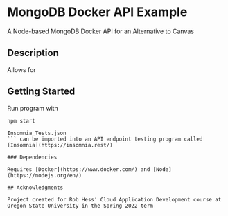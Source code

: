 # MongoDB Docker API Example
A Node-based MongoDB Docker API for an Alternative to Canvas

## Description

Allows for 

## Getting Started
Run program with
```
npm start
```

```
Insomnia_Tests.json
``` can be imported into an API endpoint testing program called [Insomnia](https://insomnia.rest/)

### Dependencies

Requires [Docker](https://www.docker.com/) and [Node](https://nodejs.org/en/)

## Acknowledgments

Project created for Rob Hess' Cloud Application Development course at Oregon State University in the Spring 2022 term
